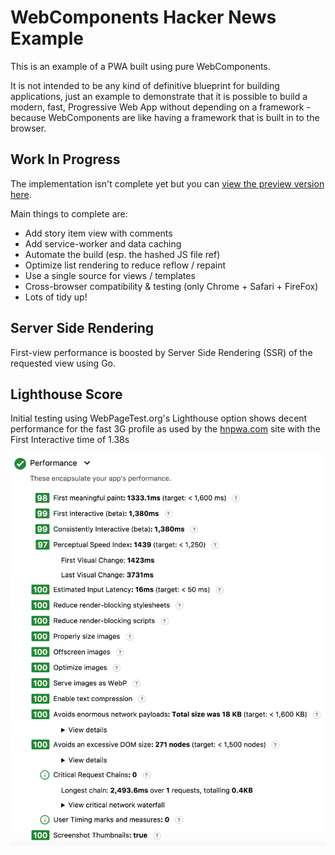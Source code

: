 # WebComponents Hacker News Example

This is an example of a PWA built using pure WebComponents.

It is not intended to be any kind of definitive blueprint for building applications, just an example
to demonstrate that it is possible to build a modern, fast, Progressive Web App without depending on
a framework - because WebComponents are like having a framework that is built in to the browser.

## Work In Progress

The implementation isn't complete yet but you can [view the preview version here](https://hn-dot-captain-codeman.appspot.com/).

Main things to complete are:

* Add story item view with comments
* Add service-worker and data caching
* Automate the build (esp. the hashed JS file ref)
* Optimize list rendering to reduce reflow / repaint
* Use a single source for views / templates
* Cross-browser compatibility & testing (only Chrome + Safari + FireFox)
* Lots of tidy up!

## Server Side Rendering

First-view performance is boosted by Server Side Rendering (SSR) of the requested view using Go.

## Lighthouse Score

Initial testing using WebPageTest.org's Lighthouse option shows decent performance for the fast 3G
profile as used by the [hnpwa.com](hnpwa.com) site with the First Interactive time of 1.38s

![lighthouse-performance](./docs/lighthouse-performance.png)
